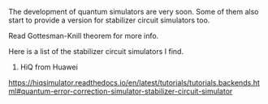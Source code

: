 The development of quantum simulators are very soon. Some of them also start to provide a version for stabilizer circuit simulators too. 

Read Gottesman-Knill theorem for more info.

Here is a list of the stabilizer circuit simulators I find.

1. HiQ from Huawei

https://hiqsimulator.readthedocs.io/en/latest/tutorials/tutorials.backends.html#quantum-error-correction-simulator-stabilizer-circuit-simulator
